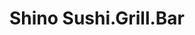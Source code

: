 ---
layout: place
title: "Shino Sushi.Grill.Bar"
permalink: /massachusetts/south-easton/shino-sushi-grill-bar.html
stateAbbr: MA
stateName: Massachusetts
cityName: South Easton
seo:
  name: "Shino Sushi.Grill.Bar"
  type: Restaurant
  links: https://www.shino-restaurant.com/
description: "Shino Sushi.Grill.Bar serves delicious sushi in South Easton, Massachusetts. Try fresh Japanese dishes for a great dining experience. Available for takeout, delivery, lunch, and dinner."
place_id: ChIJZ_DzB1yP5IkR9ePx7CrLEd0
photos:
  - name: >-
      places/ChIJZ_DzB1yP5IkR9ePx7CrLEd0/photos/AeeoHcIPWi3KNyBuFcIkc-H23p8Vn1tICox1jamr1ILyMFqnZT4pLutRpI5z7MA3ksCESLZp_YaieEqJ3UpZMACTUzmaiFejKCCOiBLimIYcA1Kva8_p8L7QwdnE52vwwCMqsQkf86KbUiHjtIOvsn5uFvFjMDrg8cexjsnO7hhwg5QOxvIDxekZbQUKxrljMD4WVyrdfU-tZofunLJEPoP4v4Ln6z13PyR4t-XjcwV3gjvyTglxZEnNeAxdnvlBIIYfvVXJTlKU-HW4m-0QfUzDEkJPMNduvdQ0BdZl2cdpoLwmhFftNlwLc5X33-igcxwWjhrRxILlfPqnN1QZzzk3ZKkmX9gds11Q-L1eTGYIfdHcTkjHhlqW8sBTtOKX8EtsJiWODeyzEtMIq_SwRFtQzeuclDToPt7BKMzBMdxlxSE
    widthPx: 3024
    heightPx: 4032
    authorAttributions:
      - displayName: willow wiseman
        uri: https://maps.google.com/maps/contrib/109956877214760391521
        photoUri: >-
          https://lh3.googleusercontent.com/a-/ALV-UjVG9SkN2uxtb7CAhMXpNWlsqVFPogIMFOVs85-BJyPi_08lLH-g=s100-p-k-no-mo
    flagContentUri: >-
      https://www.google.com/local/imagery/report/?cb_client=maps_api_places.places_api&image_key=!1e10!2sCIHM0ogKEICAgIC2hKipYg&hl=en-US
    googleMapsUri: >-
      https://www.google.com/maps/place//data=!3m4!1e2!3m2!1sCIHM0ogKEICAgIC2hKipYg!2e10!4m2!3m1!1s0x89e48f5c07f3f067:0xdd11cb2aecf1e3f5
  - name: >-
      places/ChIJZ_DzB1yP5IkR9ePx7CrLEd0/photos/AeeoHcLU2ujRV3lal1YMYV4mXbcMA6Vwa-yJ-X1hgaDAn-KSJ4-Y_iG8ZmcV8TMXRwXHEbwWCtf3xm7dtji3tUVHgG_ZbVqdPQwtxzu83ag6RKr5T0peXCSSI3jC007oWb3D7nReRC3sYasemvNoSizKkehIG4pd3m-LLrfHkOZj4OsE5zsZoEHAnJcRreAY4FY1PQSwRqzroGI64ZUTx9AGznmK51XToIwDgCGgQEvE1TaPPvYPH4nTf-_rohZ7nU71egvCzBJ-XaGjQ1sFzvgvMdC9ywBGrVr1rQuhDvi_Fy4JvM3hdITOc2BIuYwNJfiK7UvqhKkziJBIaf9EJctDe62_GybZParOBYaOUZEyKpkQhYNflKJYgIMAyI96Vky1be_c-F81dOgmFmnUSWdoFiaMAoroVkojAH9IfghVPY_bcpo
    widthPx: 4800
    heightPx: 2700
    authorAttributions:
      - displayName: Richard Bosworth
        uri: https://maps.google.com/maps/contrib/106098500378483632396
        photoUri: >-
          https://lh3.googleusercontent.com/a/ACg8ocICjeaRLEQutopFv0sabJLY9hU-0YJ0s7Lgw8Lii_GyzsIYfQ=s100-p-k-no-mo
    flagContentUri: >-
      https://www.google.com/local/imagery/report/?cb_client=maps_api_places.places_api&image_key=!1e10!2sCIHM0ogKEICAgIC4lbWwgQE&hl=en-US
    googleMapsUri: >-
      https://www.google.com/maps/place//data=!3m4!1e2!3m2!1sCIHM0ogKEICAgIC4lbWwgQE!2e10!4m2!3m1!1s0x89e48f5c07f3f067:0xdd11cb2aecf1e3f5
  - name: >-
      places/ChIJZ_DzB1yP5IkR9ePx7CrLEd0/photos/AeeoHcLjF2V7Q6Un1W_fQDfASEARfLtsXQpZh0G3TbSKB0Ywz3laCGAARRO5PGjjL-MSwchD9ZLfxuY7ThBObX9encj7E_440fetrvl9hd2Yz-b2SfFN9owfln9aAV16bi2OEzStQSGBkpioFHa3Qz1XHp_HFAkxF3-bUFDsTRhC9UKHXQ2htSKb4mGPkQx2eRPOFQi3mvJQQT0ETrn4hxioaEwJGwt3kbqBHxh2yBRWry64iKmyx5BDFxwHMDNUISArEbk0G5FsOm35pt54SVdHQlpQH-DvYY5rpQ9K9kfkXXagsghJNuRwFoWTo_3dgSK8RaGsb-CPKrWlwvAZoon8mbjTzEDqeqCZFIVgWZMAONS6tJN0C41_jgIO8FehjOHOh7Cvh4GmRF5mW-9mv0zP6PQ42pFqkUXgzVRvEQBJvjX11g
    widthPx: 1600
    heightPx: 1200
    authorAttributions:
      - displayName: Mister AH
        uri: https://maps.google.com/maps/contrib/102632961506202192048
        photoUri: >-
          https://lh3.googleusercontent.com/a/ACg8ocIrU-QhAZMFEdo48lHcexlY9NGmpwxAQvzDAYPGYqKXNBUb6A=s100-p-k-no-mo
    flagContentUri: >-
      https://www.google.com/local/imagery/report/?cb_client=maps_api_places.places_api&image_key=!1e10!2sCIHM0ogKEICAgMCw-c-bFA&hl=en-US
    googleMapsUri: >-
      https://www.google.com/maps/place//data=!3m4!1e2!3m2!1sCIHM0ogKEICAgMCw-c-bFA!2e10!4m2!3m1!1s0x89e48f5c07f3f067:0xdd11cb2aecf1e3f5
  - name: >-
      places/ChIJZ_DzB1yP5IkR9ePx7CrLEd0/photos/AeeoHcIjgZiwdOq7Lh80XLXEnbULeEHt1qUSG2YcoTN_ZxV4TWqmX7yh6TadUU7WHyxbOuNWEQJ_jEscS2dE8VSHDRNxFtUEChSO3xwDh2Ik7cRHnkd6LNNWZnyKeFebYoiNHleJYaV4PupppUdkAmxYKs7pMQSvg668Kq34Tj8yTTW4YkYub5naydaiEOqCUYDHfz3Q75QH8EhzfTrl7OdXrRLIyXNq_nTKe6Nzqrh2IjubY2KrL-NPfE72WdBz1XiXvO9Lrm3lWhoUFvnmrW-M1W_x52L_0jDPVBbliww_nK248l4lPL5xsJOGN1WJERQCArtrSlCLqNutx1W-kwrvUz3-PJrLfpcnQchzcyY5lozEfk9BFm2mEwd_HyqNw8eZvJWZpzeYB9hXzd0mXYZezRppyU1mFgXkzoJXdnOd2Om-xrA
    widthPx: 4032
    heightPx: 3024
    authorAttributions:
      - displayName: Richard Lee
        uri: https://maps.google.com/maps/contrib/113377408734251292470
        photoUri: >-
          https://lh3.googleusercontent.com/a-/ALV-UjX3HOL2ZiwaSxfRb0MeLt2IlcvHBgy1l-pAS-NuOXRgbPMCthlr=s100-p-k-no-mo
    flagContentUri: >-
      https://www.google.com/local/imagery/report/?cb_client=maps_api_places.places_api&image_key=!1e10!2sCIHM0ogKEICAgIDjwKCNjQE&hl=en-US
    googleMapsUri: >-
      https://www.google.com/maps/place//data=!3m4!1e2!3m2!1sCIHM0ogKEICAgIDjwKCNjQE!2e10!4m2!3m1!1s0x89e48f5c07f3f067:0xdd11cb2aecf1e3f5
  - name: >-
      places/ChIJZ_DzB1yP5IkR9ePx7CrLEd0/photos/AeeoHcIXjQZOz0xKuXdUECl0Vq-juAZTCjGN9uGlV5jamjxNUQkRnm__Hvwh2g5rb9RIAcTBirtFaHrFByw9hJZKc0t77SwXqgizXPlfL2DF2JRZplRuxbyFRfNvB6jOg4ChGGI6Jh8KIbwlpPDvFmCSfPhp92W_7yCLswHGfikRbqEaOYORzltKrlMgqNeDNw2IWIge8gg4TqvWcx2P7_OjdkQFIIcmmk5TZP7EKavvflpvA9rp6OBPrNGv0BKhZy1sTwVLaU25OLbLmk2aJ45r5eEz1h1LvpzKuE7xmD-SYICy-7UPwlsqXpmneRIGRf01_MMWnYsHaI0GnaoWWOpgKfvZ-j5ZvNbYczkq7FPO_RrOVOJB5gmCAQYjp49b9TyZFr90Ydbf-CsKO1Ox4Z5VA6Cv7OIvHQlTmg80TAZ5REcRQ9QTrJEc74_z-izZJ5Og
    widthPx: 3024
    heightPx: 4032
    authorAttributions:
      - displayName: James Barrett
        uri: https://maps.google.com/maps/contrib/118124789142161637499
        photoUri: >-
          https://lh3.googleusercontent.com/a/ACg8ocK9ASyHLxHJ-c_FViNrZrpqiBSNw-7NEoQGdAKP216qDx8IzA=s100-p-k-no-mo
    flagContentUri: >-
      https://www.google.com/local/imagery/report/?cb_client=maps_api_places.places_api&image_key=!1e10!2sCIABIhADycKztDDvo2f0Y1UAALhP&hl=en-US
    googleMapsUri: >-
      https://www.google.com/maps/place//data=!3m4!1e2!3m2!1sCIABIhADycKztDDvo2f0Y1UAALhP!2e10!4m2!3m1!1s0x89e48f5c07f3f067:0xdd11cb2aecf1e3f5
  - name: >-
      places/ChIJZ_DzB1yP5IkR9ePx7CrLEd0/photos/AeeoHcLLDHoivKxo7ve-CWJDvOzD-GCWEjuA34bRmCjhLESx415YvWB3SXNgHfN2mzCbL9zndkaWWXl1opSg-54ZGn2puR7N1To9UOE4TOPCcw1uHidwF3Sv3yjFcXxx-y_7FcvYNCX1JYsqWaDP0H6cEpp2rhJY8Z9AxZVOsysC1i26_kNpc8Yn941729TO7uLNLZG_TlfRkcHa_DvfCvK8nd3NLgOxclTL827e6OGTHMnMqAw224NBMkqdQj8jKf_PAQ6MDIBX4QEHatIHMIsP3G7YnGOSWelcdvl2s_gH8KnBfpSf2gj5pNoCHH2k7_yJkdKDGVsWZwHD-X1_9cOaRlv_fTBPczDBeVCQtjaqPnWjGJsxIZoa84hVjrY85C9YKIA3s7LPxEhRmgEsKMKshjXQvBoVECc1n-6cQ5rEEXBz_g
    widthPx: 3024
    heightPx: 4032
    authorAttributions:
      - displayName: Nambians
        uri: https://maps.google.com/maps/contrib/111199231281467385012
        photoUri: >-
          https://lh3.googleusercontent.com/a-/ALV-UjVdFRdGwnl2U8GgfJhT5Us3JwOcwYAarR4KNV9wCH68Az16lZh_nQ=s100-p-k-no-mo
    flagContentUri: >-
      https://www.google.com/local/imagery/report/?cb_client=maps_api_places.places_api&image_key=!1e10!2sCIHM0ogKEICAgMDAsZD0KA&hl=en-US
    googleMapsUri: >-
      https://www.google.com/maps/place//data=!3m4!1e2!3m2!1sCIHM0ogKEICAgMDAsZD0KA!2e10!4m2!3m1!1s0x89e48f5c07f3f067:0xdd11cb2aecf1e3f5
  - name: >-
      places/ChIJZ_DzB1yP5IkR9ePx7CrLEd0/photos/AeeoHcIS2uS5WF2JtUbKRI7twLsirFmm1rIVIAPEoojr2iWb1BSi_SJnWnD4h3hfakdytQ0f0WJCV_TA1C7H94sxsHwxtaeiGQn1SSlpJLWcDXSnqKXoMoEAbpLTbWvmFoacqJD2BBv_di6_cBfKGIFXFFIjue8SOaR7UrcOKbtGzIGyOZeScLRQtEgkOsNVSj6jZ33SZYIdrHaMXRuQL-mj1g_2NgF1FPTgeSEE2hx1Dh3Cb9m1kzwsG1Ocx5eJPK7cvUnPEjQvDnFUEyjAO9bguS1VkE-GNGdoFVdDKAQV3h_rjTNXUZzFyjqCcisohHXAYXtooUw12-qMfJDOnSCqdFW9Lj8TnIuDKRCbA2HX6v_7LbPLcyVDef5lC8ToBHU5Mxsi6MufD8BxDvw54igHEHjV5nDysB8Pkz77M4bDP1kmW10
    widthPx: 3024
    heightPx: 4032
    authorAttributions:
      - displayName: Yanq Wei
        uri: https://maps.google.com/maps/contrib/111444111446169396971
        photoUri: >-
          https://lh3.googleusercontent.com/a/ACg8ocLY2qrxDjAIP_qgArqZVoWLliJuAb6F5k3igideg6yNWbelZho=s100-p-k-no-mo
    flagContentUri: >-
      https://www.google.com/local/imagery/report/?cb_client=maps_api_places.places_api&image_key=!1e10!2sCIHM0ogKEICAgID_p8nwwgE&hl=en-US
    googleMapsUri: >-
      https://www.google.com/maps/place//data=!3m4!1e2!3m2!1sCIHM0ogKEICAgID_p8nwwgE!2e10!4m2!3m1!1s0x89e48f5c07f3f067:0xdd11cb2aecf1e3f5
  - name: >-
      places/ChIJZ_DzB1yP5IkR9ePx7CrLEd0/photos/AeeoHcJ9ExPPAxZCwVpzDiIo8enZxP83M4loh1eymeQbdVBBd36fMHz9scVhc8IbSq388aJEBHGBXT5CEazGTxzcYnqRdjbq-Kw8FuYwptsJogmbMhMsBzGsHhhQ8XEcbtxi_HDMsLCUgLgab5gkME31P78t5wKKVfas7Pwn9Pa3XWKcLP6xs0pyYo8dIkNW8LaNj2iirA646x0KHoaYZAIRsY21-uBZAx_aetInc_6oqGlaDqoWPXSc1LOZvn0FKtJ5kp8_1s_eBz5Q2HRXiKhtQMJ5vVB5PaquT2SYQ7SLzhrTe7OiE8ED1MTKF41-KLoRJGqBnL7KWU3dR1rMZDnZ9vtSzeRUK5fm8QzZj2i4BmOjGPNFpLw1o5t-iMq4INfh24ls5sH5ICYQ0v1irgA0MMmhJCBQyj6VgkArWYSMajqngfCr
    widthPx: 3600
    heightPx: 4800
    authorAttributions:
      - displayName: TbagJonez
        uri: https://maps.google.com/maps/contrib/116402516911369555137
        photoUri: >-
          https://lh3.googleusercontent.com/a-/ALV-UjUYV-pyWeKapRyqk2Y_NyuzzEresAZ7sNwXh0BFs5ZrFzTfTM-V=s100-p-k-no-mo
    flagContentUri: >-
      https://www.google.com/local/imagery/report/?cb_client=maps_api_places.places_api&image_key=!1e10!2sCIHM0ogKEICAgICPq8jwowE&hl=en-US
    googleMapsUri: >-
      https://www.google.com/maps/place//data=!3m4!1e2!3m2!1sCIHM0ogKEICAgICPq8jwowE!2e10!4m2!3m1!1s0x89e48f5c07f3f067:0xdd11cb2aecf1e3f5
  - name: >-
      places/ChIJZ_DzB1yP5IkR9ePx7CrLEd0/photos/AeeoHcLS3w41O8dRPc1EZ7EUrNrTKJ8HTkxhO71RAhC91-0sGfpM5n2Wvj3RMsP95SP2fwA5n1wI9Z_l6aEg24NRPJJzry-YdvIPDc3R5f7MZENxoRyWalYlW1WVgVuF9WiN_gZP6YG0jRoRC3ljiFdADvoWkqsR4LF7XS8QOcUvyYnzisJbGd19l1nTxeOU36308yVVJclcAma_TJs3XHEBWj5hk6xXBslu3_n5D6p9qLcMOrbe2c1hGvuMVfQDPndn5BfWdAkb5p6iABw3dJIpFXSatWDZLqf4-HCfAOy1bMwGeNe8M3h9WduJaxQ6WF3QW7sCqSor3EsfP0oA_lc0Y4xaGORN4Wv8CcvojwP7xQu3934LAZyZKl1F0Xjl0rkrdx07-upU_s2swaoV7sDfASomLp9p972L9DYrgUUv8cAyaTNf
    widthPx: 1600
    heightPx: 1200
    authorAttributions:
      - displayName: Mister AH
        uri: https://maps.google.com/maps/contrib/102632961506202192048
        photoUri: >-
          https://lh3.googleusercontent.com/a/ACg8ocIrU-QhAZMFEdo48lHcexlY9NGmpwxAQvzDAYPGYqKXNBUb6A=s100-p-k-no-mo
    flagContentUri: >-
      https://www.google.com/local/imagery/report/?cb_client=maps_api_places.places_api&image_key=!1e10!2sCIHM0ogKEICAgMCw-c-blAE&hl=en-US
    googleMapsUri: >-
      https://www.google.com/maps/place//data=!3m4!1e2!3m2!1sCIHM0ogKEICAgMCw-c-blAE!2e10!4m2!3m1!1s0x89e48f5c07f3f067:0xdd11cb2aecf1e3f5
  - name: >-
      places/ChIJZ_DzB1yP5IkR9ePx7CrLEd0/photos/AeeoHcIlDp7QsFsSP1gqQbNROTlyk5iydGYUVMNacPGuFHbi_GWzzB2b8hHjrYVuXDvVs9kgAQ4UaL8adezpr7b9iD8e38J8ucCUClMlO-4p458xVPEkD2x5CKxsMlqUKsZcEIT_ogsQwTQKdXv8hylIhiJisKP7SnlWSLiDBFlr8an1KkUIea1tJ8eAjFbywwtLbr3sZFV5ZHct0c5W43XKKblANsVHyI4rzq4103elMx1I5Jd9BI4UQFyo4MLgRw9bheLzPjRVGCJ0NeegFXOJiNO0S1eaD0_EidtiIN4pf1hHMyW_Hxeq39sx5hNaHHDf8LpPA5L9C_69Ixz-1YAVpqyhj0l3Iqyvogxcb94zAA0sKJNUjYGFRRWbnovbOQYc5ert-xZ_xCYADgfhCbqxgdqMoNmldRGCZB14oLevkiWteTia
    widthPx: 3024
    heightPx: 4032
    authorAttributions:
      - displayName: Carol Pham
        uri: https://maps.google.com/maps/contrib/107622957088045320339
        photoUri: >-
          https://lh3.googleusercontent.com/a-/ALV-UjXlEduFiZFFAlHnck7hZ-PCd6qzoW7LmZzKut2DcdrPEeSrwlc=s100-p-k-no-mo
    flagContentUri: >-
      https://www.google.com/local/imagery/report/?cb_client=maps_api_places.places_api&image_key=!1e10!2sCIHM0ogKEICAgICajf-_iwE&hl=en-US
    googleMapsUri: >-
      https://www.google.com/maps/place//data=!3m4!1e2!3m2!1sCIHM0ogKEICAgICajf-_iwE!2e10!4m2!3m1!1s0x89e48f5c07f3f067:0xdd11cb2aecf1e3f5
address: 620 Washington St, South Easton, MA 02375, USA
street: 620 Washington St
city: South Easton
state: MA
zip: '02375'
country: USA
neighborhood: South Easton
latitude: '42.045694'
longitude: '-71.079468'
accessibility_options:
  wheelchairAccessibleParking: true
  wheelchairAccessibleEntrance: true
  wheelchairAccessibleRestroom: true
  wheelchairAccessibleSeating: true
business_status: OPERATIONAL
name: Shino Sushi.Grill.Bar
google_maps_links:
  directionsUri: >-
    https://www.google.com/maps/dir//''/data=!4m7!4m6!1m1!4e2!1m2!1m1!1s0x89e48f5c07f3f067:0xdd11cb2aecf1e3f5!3e0
  placeUri: https://maps.google.com/?cid=15929736742210495477
  writeAReviewUri: >-
    https://www.google.com/maps/place//data=!4m3!3m2!1s0x89e48f5c07f3f067:0xdd11cb2aecf1e3f5!12e1
  reviewsUri: >-
    https://www.google.com/maps/place//data=!4m4!3m3!1s0x89e48f5c07f3f067:0xdd11cb2aecf1e3f5!9m1!1b1
  photosUri: >-
    https://www.google.com/maps/place//data=!4m3!3m2!1s0x89e48f5c07f3f067:0xdd11cb2aecf1e3f5!10e5
primary_type: Asian Restaurant
opening_hours:
  regular: null
  current: null
secondary_opening_hours:
  regular:
    weekdayDescriptions: null
    type: null
  current:
    weekdayDescriptions: null
    type: null
phone: (508) 297-1210
price_level: PRICE_LEVEL_MODERATE
price_range: $20 &ndash; $30
rating: '4.5'
rating_count: 227
website: https://www.shino-restaurant.com/
reviews:
  - name: >-
      places/ChIJZ_DzB1yP5IkR9ePx7CrLEd0/reviews/ChZDSUhNMG9nS0VJQ0FnTUN3LWMtYmVBEAE
    relativePublishTimeDescription: 3 weeks ago
    rating: 5
    text:
      text: >-
        The sushi is fresh, and the cooked food is on point. The drinks are
        perfectly poured.
      languageCode: en
    originalText:
      text: >-
        The sushi is fresh, and the cooked food is on point. The drinks are
        perfectly poured.
      languageCode: en
    authorAttribution:
      displayName: Mister AH
      uri: https://www.google.com/maps/contrib/102632961506202192048/reviews
      photoUri: >-
        https://lh3.googleusercontent.com/a/ACg8ocIrU-QhAZMFEdo48lHcexlY9NGmpwxAQvzDAYPGYqKXNBUb6A=s128-c0x00000000-cc-rp-mo
    publishTime: '2025-03-20T00:36:20.938020Z'
    flagContentUri: >-
      https://www.google.com/local/review/rap/report?postId=ChZDSUhNMG9nS0VJQ0FnTUN3LWMtYmVBEAE&d=17924085&t=1
    googleMapsUri: >-
      https://www.google.com/maps/reviews/data=!4m6!14m5!1m4!2m3!1sChZDSUhNMG9nS0VJQ0FnTUN3LWMtYmVBEAE!2m1!1s0x89e48f5c07f3f067:0xdd11cb2aecf1e3f5
  - name: >-
      places/ChIJZ_DzB1yP5IkR9ePx7CrLEd0/reviews/ChZDSUhNMG9nS0VJQ0FnSURicGJxQldREAE
    relativePublishTimeDescription: 8 months ago
    rating: 5
    text:
      text: >-
        Shino Sushi is a standout dining spot that offers an excellent selection
        of both sushi and unique cocktails. The food here is consistently fresh
        and beautifully presented, with flavors that satisfy both traditional
        sushi lovers and those looking for something a little different. One of
        the highlights is the house specialty menu, which I highly recommend. It
        features creative dishes that showcase the chef’s expertise and
        innovation. The cocktail menu is equally impressive, with drinks that
        perfectly complement the sushi. The ambiance is welcoming and the
        service is attentive, making Shino Sushi a perfect place for a casual
        dinner or a special occasion. For anyone in the mood for great sushi
        paired with fantastic cocktails, Shino Sushi is definitely worth a
        visit.
      languageCode: en
    originalText:
      text: >-
        Shino Sushi is a standout dining spot that offers an excellent selection
        of both sushi and unique cocktails. The food here is consistently fresh
        and beautifully presented, with flavors that satisfy both traditional
        sushi lovers and those looking for something a little different. One of
        the highlights is the house specialty menu, which I highly recommend. It
        features creative dishes that showcase the chef’s expertise and
        innovation. The cocktail menu is equally impressive, with drinks that
        perfectly complement the sushi. The ambiance is welcoming and the
        service is attentive, making Shino Sushi a perfect place for a casual
        dinner or a special occasion. For anyone in the mood for great sushi
        paired with fantastic cocktails, Shino Sushi is definitely worth a
        visit.
      languageCode: en
    authorAttribution:
      displayName: Ronny Rigotti
      uri: https://www.google.com/maps/contrib/117873160640203145377/reviews
      photoUri: >-
        https://lh3.googleusercontent.com/a-/ALV-UjWX58-jkR3VIjx-E80OLizFul-bpVlgHaQnvetX_ntgC0om6Xwf=s128-c0x00000000-cc-rp-mo-ba6
    publishTime: '2024-08-07T13:48:05.721851Z'
    flagContentUri: >-
      https://www.google.com/local/review/rap/report?postId=ChZDSUhNMG9nS0VJQ0FnSURicGJxQldREAE&d=17924085&t=1
    googleMapsUri: >-
      https://www.google.com/maps/reviews/data=!4m6!14m5!1m4!2m3!1sChZDSUhNMG9nS0VJQ0FnSURicGJxQldREAE!2m1!1s0x89e48f5c07f3f067:0xdd11cb2aecf1e3f5
  - name: >-
      places/ChIJZ_DzB1yP5IkR9ePx7CrLEd0/reviews/ChdDSUhNMG9nS0VJQ0FnSURqd0tDTnRRRRAB
    relativePublishTimeDescription: 11 months ago
    rating: 4
    text:
      text: >-
        Life of short ..F…it!  Family, Flavor, Friends


        Well, down the area we found this place because we were craving sushi
        start off with the pokey nachos then crazy salmon roll and eel and
        avocado roll and pork belly Ramen.  Presentation was great. Service was
        friendly establishment was very clean. all of the flavors were very
        good. Sushi was fresh as expected. The Ramen was savory with good fatty
        pork belly if you’re in the area definitely recommend this place.
      languageCode: en
    originalText:
      text: >-
        Life of short ..F…it!  Family, Flavor, Friends


        Well, down the area we found this place because we were craving sushi
        start off with the pokey nachos then crazy salmon roll and eel and
        avocado roll and pork belly Ramen.  Presentation was great. Service was
        friendly establishment was very clean. all of the flavors were very
        good. Sushi was fresh as expected. The Ramen was savory with good fatty
        pork belly if you’re in the area definitely recommend this place.
      languageCode: en
    authorAttribution:
      displayName: Richard Lee
      uri: https://www.google.com/maps/contrib/113377408734251292470/reviews
      photoUri: >-
        https://lh3.googleusercontent.com/a-/ALV-UjX3HOL2ZiwaSxfRb0MeLt2IlcvHBgy1l-pAS-NuOXRgbPMCthlr=s128-c0x00000000-cc-rp-mo-ba5
    publishTime: '2024-04-27T23:33:44.378114Z'
    flagContentUri: >-
      https://www.google.com/local/review/rap/report?postId=ChdDSUhNMG9nS0VJQ0FnSURqd0tDTnRRRRAB&d=17924085&t=1
    googleMapsUri: >-
      https://www.google.com/maps/reviews/data=!4m6!14m5!1m4!2m3!1sChdDSUhNMG9nS0VJQ0FnSURqd0tDTnRRRRAB!2m1!1s0x89e48f5c07f3f067:0xdd11cb2aecf1e3f5
  - name: >-
      places/ChIJZ_DzB1yP5IkR9ePx7CrLEd0/reviews/ChZDSUhNMG9nS0VJQ0FnSUMyaEtqaEhBEAE
    relativePublishTimeDescription: 2 years ago
    rating: 5
    text:
      text: >-
        The dining atmosphere is beautiful! We’ve been served twice by Kevin. He
        is a great server and very patient! The spicy tuna makimono is my
        favorite thing to order. We’ve been pleasantly surprised with the
        quality of food we’ve gotten. It’s all very good.
      languageCode: en
    originalText:
      text: >-
        The dining atmosphere is beautiful! We’ve been served twice by Kevin. He
        is a great server and very patient! The spicy tuna makimono is my
        favorite thing to order. We’ve been pleasantly surprised with the
        quality of food we’ve gotten. It’s all very good.
      languageCode: en
    authorAttribution:
      displayName: willow wiseman
      uri: https://www.google.com/maps/contrib/109956877214760391521/reviews
      photoUri: >-
        https://lh3.googleusercontent.com/a-/ALV-UjVG9SkN2uxtb7CAhMXpNWlsqVFPogIMFOVs85-BJyPi_08lLH-g=s128-c0x00000000-cc-rp-mo
    publishTime: '2022-07-26T03:27:35.416947Z'
    flagContentUri: >-
      https://www.google.com/local/review/rap/report?postId=ChZDSUhNMG9nS0VJQ0FnSUMyaEtqaEhBEAE&d=17924085&t=1
    googleMapsUri: >-
      https://www.google.com/maps/reviews/data=!4m6!14m5!1m4!2m3!1sChZDSUhNMG9nS0VJQ0FnSUMyaEtqaEhBEAE!2m1!1s0x89e48f5c07f3f067:0xdd11cb2aecf1e3f5
  - name: >-
      places/ChIJZ_DzB1yP5IkR9ePx7CrLEd0/reviews/ChdDSUhNMG9nS0VJQ0FnSUMtek9mQmx3RRAB
    relativePublishTimeDescription: 2 years ago
    rating: 5
    text:
      text: >-
        We ordered like 3 things since it's our first time here. One of them was
        the sliders. The meat was so good I'd order it again.

        I wish the nachos had a bit more in them, but it's still good.

        Would not recommend for people that prefer big portions for their buck.

        The atmosphere and staff were nice. As long as they aren't too busy,
        they let customers stay and chat for a while. I'd go again to try out
        more of their menu.
      languageCode: en
    originalText:
      text: >-
        We ordered like 3 things since it's our first time here. One of them was
        the sliders. The meat was so good I'd order it again.

        I wish the nachos had a bit more in them, but it's still good.

        Would not recommend for people that prefer big portions for their buck.

        The atmosphere and staff were nice. As long as they aren't too busy,
        they let customers stay and chat for a while. I'd go again to try out
        more of their menu.
      languageCode: en
    authorAttribution:
      displayName: Joann
      uri: https://www.google.com/maps/contrib/114652134740847385257/reviews
      photoUri: >-
        https://lh3.googleusercontent.com/a-/ALV-UjX51LEtE3d8JLgGpKbrXcti1bM2sjtWZkNczidfLena6aNjsmk=s128-c0x00000000-cc-rp-mo-ba3
    publishTime: '2022-10-28T21:54:33.250410Z'
    flagContentUri: >-
      https://www.google.com/local/review/rap/report?postId=ChdDSUhNMG9nS0VJQ0FnSUMtek9mQmx3RRAB&d=17924085&t=1
    googleMapsUri: >-
      https://www.google.com/maps/reviews/data=!4m6!14m5!1m4!2m3!1sChdDSUhNMG9nS0VJQ0FnSUMtek9mQmx3RRAB!2m1!1s0x89e48f5c07f3f067:0xdd11cb2aecf1e3f5
parking_options:
  freeParkingLot: true
  freeStreetParking: true
payment_options:
  acceptsCreditCards: true
  acceptsDebitCards: true
  acceptsCashOnly: false
  acceptsNfc: true
allow_dogs: null
curbside_pickup: false
delivery: true
dine_in: true
good_for_children: true
good_for_groups: true
good_for_sports: null
live_music: true
menu_for_children: null
outdoor_seating: null
reservable: true
restroom: true
serves_beer: true
serves_breakfast: false
serves_brunch: false
serves_cocktails: true
serves_coffee: null
serves_dinner: true
serves_dessert: true
serves_lunch: true
serves_vegetarian_food: true
serves_wine: true
takeout: true
summary: null

---